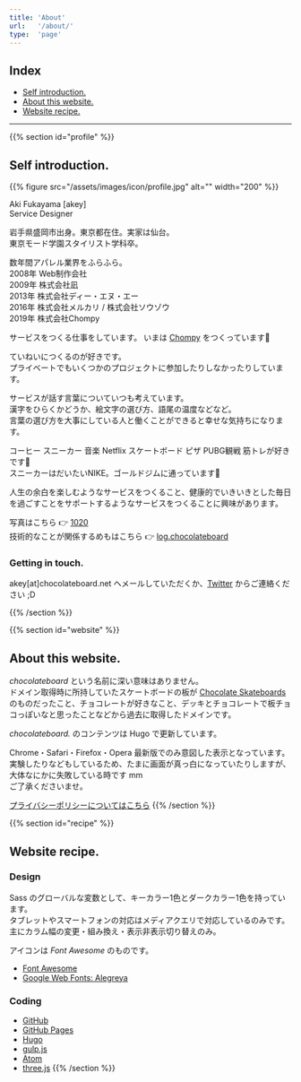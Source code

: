 ```yaml
---
title: 'About'
url:   '/about/'
type:  'page'
---
```


## Index

- [Self introduction.](#profile)
- [About this website.](#website)
- [Website recipe.](#recipe)

---

{{% section id="profile" %}}
## Self introduction.

{{% figure src="/assets/images/icon/profile.jpg" alt="" width="200" %}}

Aki Fukayama [akey]  
Service Designer

岩手県盛岡市出身。東京都在住。実家は仙台。  
東京モード学園スタイリスト学科卒。

数年間アパレル業界をふらふら。  
2008年 Web制作会社  
2009年 株式会社凪  
2013年 株式会社ディー・エヌ・エー  
2016年 株式会社メルカリ / 株式会社ソウゾウ  
2019年 株式会社Chompy

サービスをつくる仕事をしています。
いまは [Chompy](https://chompy.jp/) をつくっています🍝

ていねいにつくるのが好きです。  
プライベートでもいくつかのプロジェクトに参加したりしなかったりしています。

サービスが話す言葉についていつも考えています。  
漢字をひらくかどうか、絵文字の選び方、語尾の温度などなど。  
言葉の選び方を大事にしている人と働くことができると幸せな気持ちになります。

コーヒー スニーカー 音楽 Netflix スケートボード ピザ PUBG観戦 筋トレが好きです💙  
スニーカーはだいたいNIKE。ゴールドジムに通っています💪

人生の余白を楽しむようなサービスをつくること、健康的でいきいきとした毎日を過ごすことをサポートするようなサービスをつくることに興味があります。

写真はこちら 👉 [1020](https://1020.photo/)  
技術的なことが関係するめもはこちら 👉 [log.chocolateboard](https://log.chocolateboard.net/)

### Getting in touch.

akey[at]chocolateboard.net ヘメールしていただくか、[Twitter](https://twitter.com/urakey) からご連絡ください ;D

{{% /section %}}

{{% section id="website" %}}
## About this website.

*chocolateboard* という名前に深い意味はありません。  
ドメイン取得時に所持していたスケートボードの板が [Chocolate Skateboards](http://www.chocolateskateboards.com/) のものだったこと、チョコレートが好きなこと、デッキとチョコレートで板チョコっぽいなと思ったことなどから過去に取得したドメインです。

*chocolateboard.* のコンテンツは Hugo で更新しています。

Chrome・Safari・Firefox・Opera 最新版でのみ意図した表示となっています。  
実験したりなどもしているため、たまに画面が真っ白になっていたりしますが、大体なにかに失敗している時です mm  
ご了承くださいませ。

[プライバシーポリシーについてはこちら](/privacy/)
{{% /section %}}

{{% section id="recipe" %}}
## Website recipe.

### Design

Sass のグローバルな変数として、キーカラー1色とダークカラー1色を持っています。  
タブレットやスマートフォンの対応はメディアクエリで対応しているのみです。  
主にカラム幅の変更・組み換え・表示非表示切り替えのみ。

アイコンは *Font Awesome* のものです。

- [Font Awesome](http://fortawesome.github.com/Font-Awesome/)
- [Google Web Fonts: Alegreya](https://fonts.google.com/specimen/Alegreya/)

### Coding

- [GitHub](https://github.com/)
- [GitHub Pages](https://pages.github.com/)
- [Hugo](https://gohugo.io/)
- [gulp.js](http://gulpjs.com/)
- [Atom](https://atom.io/)
- [three.js](https://threejs.org/)
{{% /section %}}
